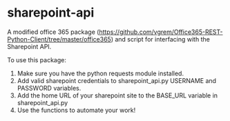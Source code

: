 # sharepoint-api
A modified office 365 package (https://github.com/vgrem/Office365-REST-Python-Client/tree/master/office365) and script for interfacing with the Sharepoint API.

To use this package:

1. Make sure you have the python requests module installed.
2. Add valid sharepoint credentials to sharepoint_api.py USERNAME and PASSWORD variables. 
2. Add the home URL of your sharepoint site to the BASE_URL variable in sharepoint_api.py
3. Use the functions to automate your work!